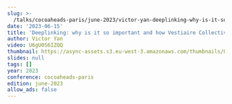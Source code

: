 ```yaml
---
slug: >-
  /talks/cocoaheads-paris/june-2023/victor-yan-deeplinking-why-is-it-so-important-and-how-vestiaire-collective-secured-it
date: '2023-06-15'
title: 'Deeplinking: why is it so important and how Vestiaire Collective secured it'
author: Victor Yan
video: U6gU0S6IZQQ
thumbnail: https://async-assets.s3.eu-west-3.amazonaws.com/thumbnails/U6gU0S6IZQQ.jpg
slides: null
tags: []
year: 2023
conference: cocoaheads-paris
edition: june-2023
allow_ads: false
---
```

